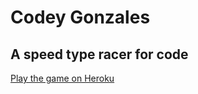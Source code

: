 # Codey Gonzales

## A speed type racer for code

[Play the game on Heroku](http://codey-gonzalez.herokuapp.com/)
